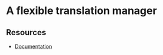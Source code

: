 # A flexible translation manager

## Resources

- [Documentation](https://dev.sunrise-studio.io/docs/packages/sunrise/translator/)
